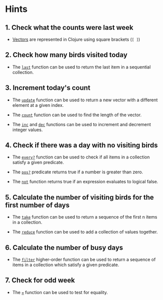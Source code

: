 # Hints

## 1. Check what the counts were last week

- [Vectors][vectors] are represented in Clojure using square brackets (`[ ]`)

## 2. Check how many birds visited today

- The [`last`][last] function can be used to return the last item in a sequential collection.

## 3. Increment today's count

- The [`update`][update] function can be used to return a new vector with a different element at a given index.

- The [`count`][count] function can be used to find the length of the vector.

- The [`inc`][inc] and [`dec`][dec] functions can be used to increment and decrement integer values.

## 4. Check if there was a day with no visiting birds

- The [`every?`][every?] function can be used to check if all items in a collection satisfy a given predicate.

- The [`pos?`][pos?] predicate returns true if a number is greater than zero.

- The [`not`][not] function returns true if an expression evaluates to logical false.

## 5. Calculate the number of visiting birds for the first number of days

- The [`take`][take] function can be used to return a sequence of the first n items in a collection.

- The [`reduce`][reduce] function can be used to add a collection of values together.

## 6. Calculate the number of busy days

- The [`filter`][filter] higher-order function can be used to return a sequence of items in a collection which satisfy a given predicate.

## 7.  Check for odd week

- The [`=`][equality] function can be used to test for equality.

[count]: https://clojuredocs.org/clojure.core/count
[dec]: https://clojuredocs.org/clojure.core/dec
[equality]: https://clojuredocs.org/clojure.core/=
[every?]: https://clojuredocs.org/clojure.core/every_q
[filter]: https://clojuredocs.org/clojure.core/filter
[inc]: https://clojuredocs.org/clojure.core/inc
[last]: https://clojuredocs.org/clojure.core/last
[not]: https://clojuredocs.org/clojure.core/not
[pos?]: https://clojuredocs.org/clojure.core/pos_q
[reduce]: https://clojuredocs.org/clojure.core/reduce
[take]: https://clojuredocs.org/clojure.core/take
[update]: https://clojuredocs.org/clojure.core/update
[vectors]: https://clojure.org/guides/learn/sequential_colls#_vectors
